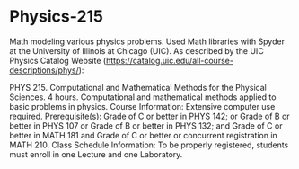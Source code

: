 # Physics-215
Math modeling various physics problems.  Used Math libraries with Spyder at the University of Illinois at Chicago (UIC).  As described by the UIC Physics Catalog Website (https://catalog.uic.edu/all-course-descriptions/phys/):

PHYS 215. Computational and Mathematical Methods for the Physical Sciences. 4 hours.
Computational and mathematical methods applied to basic problems in physics. Course Information: Extensive computer use required. Prerequisite(s): Grade of C or better in PHYS 142; or Grade of B or better in PHYS 107 or Grade of B or better in PHYS 132; and Grade of C or better in MATH 181 and Grade of C or better or concurrent registration in MATH 210. Class Schedule Information: To be properly registered, students must enroll in one Lecture and one Laboratory.
